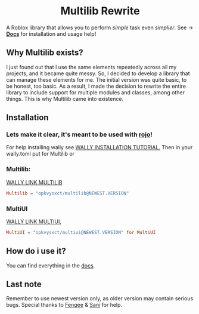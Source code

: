<div align="center">
  <h1>
    Multilib Rewrite
  </h1>
</div>

A Roblox library that allows you to perform *simple* task even *simplier*. See ->
[**Docs**](https://opkvysxct.github.io/Multilib-Rewrite/) for installation and usage help!

## Why Multilib exists?
I just found out that I use the same elements repeatedly across all my projects, and it became quite messy. So, I decided to develop a library that can manage these elements for me. The initial version was quite basic, to be honest, too basic. As a result, I made the decision to rewrite the entire library to include support for multiple modules and classes, among other things. This is why Multilib came into existence.

## Installation
### Lets make it clear, it's meant to be used with [rojo](https://rojo.space/)!
For help installing wally see [WALLY INSTALLATION TUTORIAL.](https://wally.run/install)
Then in your wally.toml put
 for Multilib or
### Multilib:
[WALLY LINK MULTILIB](https://wally.run/package/opkvysxct/multilib)
```toml
Multilib = "opkvysxct/multilib@NEWEST.VERSION"
```

### MultiUI
[WALLY LINK MULTIUI](https://wally.run/package/opkvysxct/multiui),
```toml
MultiUI = "opkvysxct/multiui@NEWEST.VERSION" for MultiUI
```

## How do i use it?
You can find everything in the [docs](https://opkvysxct.github.io/Multilib-Rewrite/).

## Last note
Remember to use newest version only, as older version may contain serious bugs.
Special thanks to [Fengee](https://github.com/NiceAssasin123) & [Sani](https://github.com/AlwaysSunnySani) for help.
